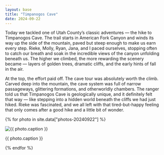 ```yaml
---
layout: base
title: "Timpanogos Cave"
date: 2024-09-22
---
```


Today we tackled one of Utah County’s classic adventures — the hike to Timpanogos Cave. The trail starts in American Fork Canyon and winds its way up the side of the mountain, paved but steep enough to make us earn every step. Rieke, Molly, Ryan, Jana, and I paced ourselves, stopping often to catch our breath and soak in the incredible views of the canyon unfolding beneath us. The higher we climbed, the more rewarding the scenery became — layers of golden trees, dramatic cliffs, and the early hints of fall in the air.

At the top, the effort paid off. The cave tour was absolutely worth the climb. Carved deep into the mountain, the cave system was full of narrow passageways, glittering formations, and otherworldly chambers. The ranger told us that Timpanogos Cave is geologically unique, and it definitely felt that way — like stepping into a hidden world beneath the cliffs we had just hiked. Rieke was fascinated, and we all left with that tired-but-happy feeling that only comes after a good hike and a little bit of wonder.

{% for photo in site.data["photos-20240922"] %}
  <div>
    <img src="{{ site.baseurl }}/photos/{{ photo.file }}" alt="{{ photo.caption }}">
    <p>{{ photo.caption }}</p>
  </div>
{% endfor %}